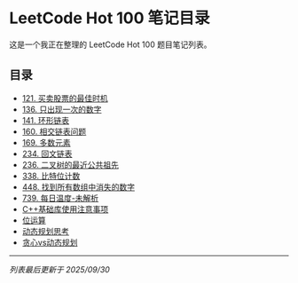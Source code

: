 # LeetCode Hot 100 笔记目录

这是一个我正在整理的 LeetCode Hot 100 题目笔记列表。

## 目录
* [121\. 买卖股票的最佳时机](hot100/121.%20买卖股票的最佳时机.md)
* [136\. 只出现一次的数字](hot100/136.%20只出现一次的数字.md)
* [141\. 环形链表](hot100/141.%20环形链表.md)
* [160\. 相交链表问题](hot100/160.%20相交链表问题.md)
* [169\. 多数元素](hot100/169.%20多数元素.md)
* [234\. 回文链表](hot100/234.%20回文链表.md)
* [236\. 二叉树的最近公共祖先](hot100/236.%20二叉树的最近公共祖先.md)
* [338\. 比特位计数](hot100/338.%20比特位计数.md)
* [448\. 找到所有数组中消失的数字](hot100/448.%20找到所有数组中消失的数字.md)
* [739\. 每日温度-未解析](hot100/739.%20每日温度-未解析.md)
* [C++基础库使用注意事项](hot100/C++基础库使用注意事项.md)
* [位运算](hot100/位运算.md)
* [动态规划思考](hot100/动态规划思考.md)
* [贪心vs动态规划](hot100/贪心vs动态规划.md)

---
*列表最后更新于 2025/09/30*
